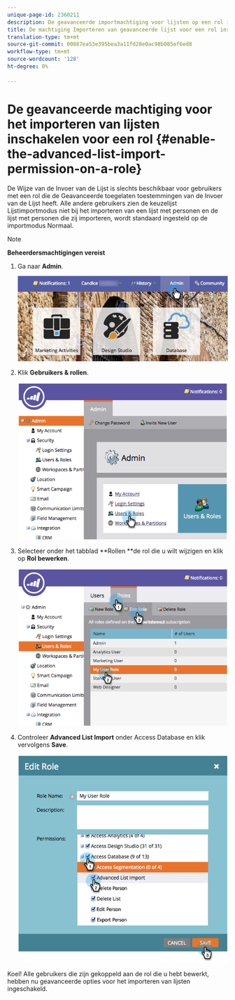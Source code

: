 ```yaml
---
unique-page-id: 2360211
description: De geavanceerde importmachtiging voor lijsten op een rol inschakelen - Marketo Docs - Productdocumentatie
title: De machtiging Importeren van geavanceerde lijst voor een rol inschakelen
translation-type: tm+mt
source-git-commit: 00887ea53e395bea3a11fd28e0ac98b085ef6ed8
workflow-type: tm+mt
source-wordcount: '128'
ht-degree: 0%

---
```



# De geavanceerde machtiging voor het importeren van lijsten inschakelen voor een rol {#enable-the-advanced-list-import-permission-on-a-role}

De Wijze van de Invoer van de Lijst is slechts beschikbaar voor gebruikers met een rol die de Geavanceerde toegelaten toestemmingen van de Invoer van de Lijst heeft. Alle andere gebruikers zien de keuzelijst Lijstimportmodus niet bij het importeren van een lijst met personen en de lijst met personen die zij importeren, wordt standaard ingesteld op de importmodus Normaal.

>[!NOTE]
>
>**Beheerdersmachtigingen vereist**

1. Ga naar **Admin**.

   ![](assets/adminhand-2.png)

1. Klik **Gebruikers &amp; rollen**.

   ![](assets/image2014-9-17-11-3a50-3a38.png)

1. Selecteer onder het tabblad **Rollen **de rol die u wilt wijzigen en klik op **Rol bewerken**.

   ![](assets/image2014-9-17-11-3a51-3a49.png)

1. Controleer **Advanced List Import** onder Access Database en klik vervolgens **Save**.

   ![](assets/four-1.png)

Koel! Alle gebruikers die zijn gekoppeld aan de rol die u hebt bewerkt, hebben nu geavanceerde opties voor het importeren van lijsten ingeschakeld.
